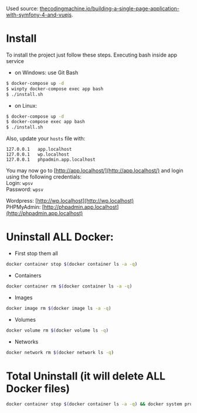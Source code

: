 Used source: [thecodingmachine.io/building-a-single-page-application-with-symfony-4-and-vuejs](https://thecodingmachine.io/building-a-single-page-application-with-symfony-4-and-vuejs).

# Install

To install the project just follow these steps.
Executing bash inside app service
- on Windows: use Git Bash
```bash
$ docker-compose up -d
$ winpty docker-compose exec app bash
$ ./install.sh
```
- on Linux: 
```bash
$ docker-compose up -d
$ docker-compose exec app bash
$ ./install.sh
```
Also, update your `hosts` file with:

```
127.0.0.1   app.localhost
127.0.0.1   wp.localhost
127.0.0.1   phpadmin.app.localhost
```

You may now go to [http://app.localhost/](http://app.localhost/) and login using the following credentials:  
Login: `wpsv`  
Password: `wpsv`

Wordpress: [http://wp.localhost](http://wp.localhost)  
PHPMyAdmin: [http://phpadmin.app.localhost](http://phpadmin.app.localhost)  

# Uninstall ALL Docker:
- First stop them all
```bash
docker container stop $(docker container ls -a -q)
```
- Containers
```bash
docker container rm $(docker container ls -a -q)
```
- Images
```bash
docker image rm $(docker image ls -a -q)
```
- Volumes
```bash
docker volume rm $(docker volume ls -q)
```
- Networks
```bash
docker network rm $(docker network ls -q)
```
# Total Uninstall (it will delete ALL Docker files)
```bash
docker container stop $(docker container ls -a -q) && docker system prune -a -f --volumes
```